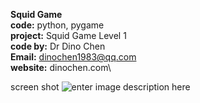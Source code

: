 **Squid Game**\
**code:** python, pygame\
**project:** Squid Game Level 1\
**code by:** Dr Dino Chen\
**Email:** dinochen1983@qq.com\
**website:** dinochen.com\

screen shot
![enter image description here](https://raw.githubusercontent.com/dinochen1983/SquidGame1/main/screenShot.png)
